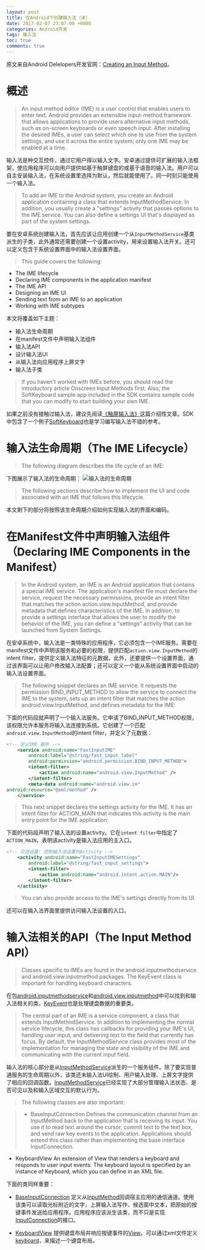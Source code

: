 ```yaml
---
layout: post
title: 在Android下创建输入法（译）
date: 2017-02-07 23:07:00 +0800
categories: Android开发
tags: 输入法
toc: true
comments: true
---
```


原文来自Android Delelopers开发官网：[Creating an Input Method](https://developer.android.com/guide/topics/text/creating-input-method.html)。<!-- more -->

# 概述
> An input method editor (IME) is a user control that enables users to enter text. Android provides an extensible input-method framework that allows applications to provide users alternative input methods, such as on-screen keyboards or even speech input. After installing the desired IMEs, a user can select which one to use from the system settings, and use it across the entire system; only one IME may be enabled at a time.

输入法是种交互控件，通过它用户得以输入文字。安卓通过提供可扩展的输入法框架，使应用程序可以向用户提供如基于触屏键盘的或基于语音的输入法。用户可以自主安装输入法，在系统设置里选择为默认，然后就能使用了。同一时刻只能使用一个输入法。

> To add an IME to the Android system, you create an Android application containing a class that extends InputMethodService. In addition, you usually create a "settings" activity that passes options to the IME service. You can also define a settings UI that's displayed as part of the system settings.
  

要在安卓系统创建输入法，首先应该让应用创建一个从`InputMethodService`基类派生的子类，此外通常还需要创建一个设置activity，用来设置输入法开关。还可以定义包含于系统设置界面中的输入法设置界面。

> This guide covers the following:
* The IME lifecycle
* Declaring IME components in the application manifest
* The IME API
* Designing an IME UI
* Sending text from an IME to an application
* Working with IME subtypes

本文将覆盖如下主题：
* 输入法生命周期
* 在manifest文件中声明输入法组件
* 输入法API
* 设计输入法UI
* 从输入法向应用程序上屏文字
* 输入法子类

> If you haven't worked with IMEs before, you should read the introductory article Onscreen Input Methods first. Also, the SoftKeyboard sample app included in the SDK contains sample code that you can modify to start building your own IME.

如果之前没有接触过输入法，建议先阅读[《触屏输入法》](http://android-developers.blogspot.com/2009/04/updating-applications-for-on-screen.html)这篇介绍性文章。SDK中包含了一个例子[SoftKeyboard](https://android.googlesource.com/platform/development/+/master/samples/SoftKeyboard/)也是学习编写输入法不错的参考。

# 输入法生命周期（The IME Lifecycle）
> The following diagram describes the life cycle of an IME:

下图展示了输入法的生命周期：
![输入法的生命周期](0207CreatingAnInputMethod/img1.png)

> The following sections describe how to implement the UI and code associated with an IME that follows this lifecycle.

本文剩下的部分将按照该生命周期介绍如何实现输入法的界面和编码。

# 在Manifest文件中声明输入法组件（Declaring IME Components in the Manifest）
> In the Android system, an IME is an Android application that contains a special IME service. The application's manifest file must declare the service, request the necessary permissions, provide an intent filter that matches the action action.view.InputMethod, and provide metadata that defines characteristics of the IME. In addition, to provide a settings interface that allows the user to modify the behavior of the IME, you can define a "settings" activity that can be launched from System Settings.

在安卓系统中，输入法是一类特殊的应用程序，它必须包含一个IME服务。需要在manifest文件中声明该服务和必要的权限，提供匹配`action.view.InputMethod`的intent filter，提供定义输入法特征的元数据。此外，还要提供一个设置界面，通过该界面可以让用户修改输入法配置；还可以定义一个能从系统设置界面中启动的输入法设置界面。

> The following snippet declares an IME service. It requests the permission BIND_INPUT_METHOD to allow the service to connect the IME to the system, sets up an intent filter that matches the action android.view.InputMethod, and defines metadata for the IME:

下面的代码段就声明了一个输入法服务。它申请了BIND_INPUT_METHOD权限，该权限允许本服务将输入法连接到系统。它创建了一个匹配`android.view.InputMethod`的intent filter，并定义了元数据：
``` xml
<!-- 定义IME 服务 -->
    <service android:name="FastInputIME"
        android:label="@string/fast_input_label"
        android:permission="android.permission.BIND_INPUT_METHOD">
        <intent-filter>
            <action android:name="android.view.InputMethod" />
        </intent-filter>
        <meta-data android:name="android.view.im"
android:resource="@xml/method" />
    </service>
```

> This next snippet declares the settings activity for the IME. It has an intent filter for ACTION_MAIN that indicates this activity is the main entry point for the IME application:

下面的代码段声明了输入法的设置activity。它在`intent filter`中指定了`ACTION_MAIN`，表明该activity是输入法应用的主入口。
``` xml
<!-- 可选设置: 控制输入法设置的Activity -->
    <activity android:name="FastInputIMESettings"
        android:label="@string/fast_input_settings">
        <intent-filter>
            <action android:name="android.intent.action.MAIN"/>
        </intent-filter>
    </activity>
```
> You can also provide access to the IME's settings directly from its UI.

还可以在输入法界面里提供访问输入法设置的入口。

# 输入法相关的API（The Input Method API）
>Classes specific to IMEs are found in the android.inputmethodservice and android.view.inputmethod packages. The KeyEvent class is important for handling keyboard characters.

在包[android.inputmethodservice](https://developer.android.com/reference/android/inputmethodservice/package-summary.html)和[android.view.inputmethod](https://developer.android.com/reference/android/view/inputmethod/package-summary.html)中可以找到和输入法相关的类。[KeyEvent](https://developer.android.com/reference/android/view/KeyEvent.html)也是处理键盘数据的重要类。

>The central part of an IME is a service component, a class that extends InputMethodService. In addition to implementing the normal service lifecycle, this class has callbacks for providing your IME's UI, handling user input, and delivering text to the field that currently has focus. By default, the InputMethodService class provides most of the implementation for managing the state and visibility of the IME and communicating with the current input field.

输入法的核心部分是从[InputMethodService](https://developer.android.com/reference/android/inputmethodservice/InputMethodService.html)派生的一个服务组件。除了要实现普通服务的生命周期以外，该类还未输入法UI绘制、用户输入处理、上屏文字提供了相应的回调函数。[InputMethodService](https://developer.android.com/reference/android/inputmethodservice/InputMethodService.html)已经实现了大部分管理输入法状态、是否可见以及和输入区域交互的默认行为。

>The following classes are also important:

> * BaseInputConnection
Defines the communication channel from an InputMethod back to the application that is receiving its input. You use it to read text around the cursor, commit text to the text box, and send raw key events to the application. Applications should extend this class rather than implementing the base interface InputConnection.
* KeyboardView
An extension of View that renders a keyboard and responds to user input events. The keyboard layout is specified by an instance of Keyboard, which you can define in an XML file.

下面的类同样重要：
* [BaseInputConnection](https://developer.android.com/reference/android/view/inputmethod/BaseInputConnection.html)
定义从[InputMethod](https://developer.android.com/reference/android/view/inputmethod/InputMethod.html)回调宿主应用的通信通道。使用该类可以读取光标附近的文字，上屏输入法写作、候选窗中文本，把原始的按键事件发送给应用程序。应用程序应该派生该类，而不只是实现[InputConnection](https://developer.android.com/reference/android/view/inputmethod/InputConnection.html)的接口。

* [KeyboardView](https://developer.android.com/reference/android/inputmethodservice/KeyboardView.html)
提供键盘布局并响应按键事件的[View](https://developer.android.com/reference/android/view/View.html)。可以通过xml文件定义[keyboard](https://developer.android.com/reference/android/inputmethodservice/Keyboard.html)，来描述一个键盘布局。